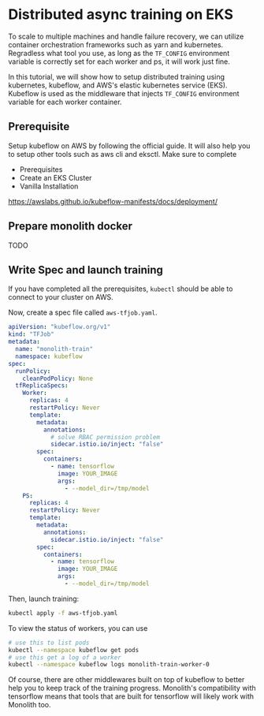 # Distributed async training on EKS

To scale to multiple machines and handle failure recovery, we can utilize container orchestration frameworks such as yarn and kubernetes. Regradless what tool you use, as long as the `TF_CONFIG` environment variable is correctly set for each worker and ps, it will work just fine.

In this tutorial, we will show how to setup distributed training using kubernetes, kubeflow, and AWS's elastic kubernetes service (EKS). Kubeflow is used as the middleware that injects `TF_CONFIG` environment variable for each worker container.

## Prerequisite

Setup kubeflow on AWS by following the official guide. It will also help you to setup other tools such as aws cli and eksctl. Make sure to complete

- Prerequisites
- Create an EKS Cluster
- Vanilla Installation

https://awslabs.github.io/kubeflow-manifests/docs/deployment/


## Prepare monolith docker

TODO

## Write Spec and launch training

If you have completed all the prerequisites, `kubectl` should be able to connect to your cluster on AWS.

Now, create a spec file called `aws-tfjob.yaml`.

```yaml
apiVersion: "kubeflow.org/v1"
kind: "TFJob"
metadata:
  name: "monolith-train"
  namespace: kubeflow
spec:
  runPolicy:
    cleanPodPolicy: None
  tfReplicaSpecs:
    Worker:
      replicas: 4
      restartPolicy: Never
      template:
        metadata:
          annotations:
            # solve RBAC permission problem
            sidecar.istio.io/inject: "false"
        spec:
          containers:
            - name: tensorflow
              image: YOUR_IMAGE
              args:
                - --model_dir=/tmp/model
    PS:
      replicas: 4
      restartPolicy: Never
      template:
        metadata:
          annotations:
            sidecar.istio.io/inject: "false"
        spec:
          containers:
            - name: tensorflow
              image: YOUR_IMAGE
              args:
                - --model_dir=/tmp/model
```

Then, launch training:

```bash
kubectl apply -f aws-tfjob.yaml
```

To view the status of workers, you can use

```bash
# use this to list pods
kubectl --namespace kubeflow get pods
# use this get a log of a worker
kubectl --namespace kubeflow logs monolith-train-worker-0
```

Of course, there are other middlewares built on top of kubeflow to better help you to keep track of the training progress. Monolith's compatibility with tensorflow means that tools that are built for tensorflow will likely work with Monolith too.
